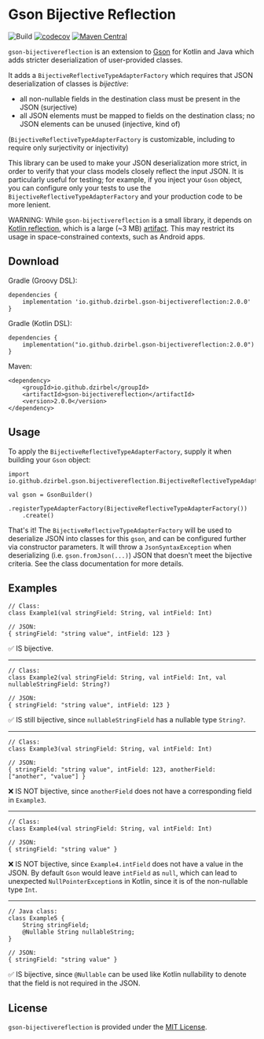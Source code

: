 # Gson Bijective Reflection

![Build](https://github.com/dzirbel/gson-bijectivereflection/workflows/Build/badge.svg)
[![codecov](https://codecov.io/gh/dzirbel/gson-bijectivereflection/branch/main/graph/badge.svg?token=HEXBHVPVXN)](https://codecov.io/gh/dzirbel/gson-bijectivereflection)
[![Maven Central](https://img.shields.io/maven-central/v/io.github.dzirbel/gson-bijectivereflection)](https://search.maven.org/artifact/io.github.dzirbel/gson-bijectivereflection)

`gson-bijectivereflection` is an extension to [Gson](https://github.com/google/gson) for Kotlin and
Java which adds stricter deserialization of user-provided classes.

It adds a `BijectiveReflectiveTypeAdapterFactory` which requires that JSON deserialization of
classes is _bijective_:
- all non-nullable fields in the destination class must be present in the JSON (surjective)
- all JSON elements must be mapped to fields on the destination class; no JSON elements can be
  unused (injective, kind of)

(`BijectiveReflectiveTypeAdapterFactory` is customizable, including to require only surjectivity
or injectivity)

This library can be used to make your JSON deserialization more strict, in order to verify that your
class models closely reflect the input JSON. It is particularly useful for testing; for example, if
you inject your `Gson` object, you can configure only your tests to use the
`BijectiveReflectiveTypeAdapterFactory` and your production code to be more lenient.

WARNING: While `gson-bijectivereflection` is a small library, it depends on
[Kotlin reflection](https://kotlinlang.org/docs/reference/reflection.html), which is a large (~3 MB)
[artifact](https://mvnrepository.com/artifact/org.jetbrains.kotlin/kotlin-reflect). This may
restrict its usage in space-constrained contexts, such as Android apps.

## Download

Gradle (Groovy DSL):

```
dependencies {
    implementation 'io.github.dzirbel.gson-bijectivereflection:2.0.0'
}
```

Gradle (Kotlin DSL):

```
dependencies {
    implementation("io.github.dzirbel.gson-bijectivereflection:2.0.0")
}
```

Maven:

```
<dependency>
    <groupId>io.github.dzirbel</groupId>
    <artifactId>gson-bijectivereflection</artifactId>
    <version>2.0.0</version>
</dependency>
```

## Usage

To apply the `BijectiveReflectiveTypeAdapterFactory`, supply it when building your `Gson` object:

```
import io.github.dzirbel.gson.bijectivereflection.BijectiveReflectiveTypeAdapterFactory

val gson = GsonBuilder()
    .registerTypeAdapterFactory(BijectiveReflectiveTypeAdapterFactory())
    .create()
```

That's it! The `BijectiveReflectiveTypeAdapterFactory` will be used to deserialize JSON into classes
for this `gson`, and can be configured further via constructor parameters. It will throw a
`JsonSyntaxException` when deserializing (i.e. `gson.fromJson(...)`) JSON that doesn't meet the
bijective criteria. See the class documentation for more details.

## Examples

```
// Class:
class Example1(val stringField: String, val intField: Int)

// JSON:
{ stringField: "string value", intField: 123 }
```

✅ IS bijective.

---

```
// Class:
class Example2(val stringField: String, val intField: Int, val nullableStringField: String?)

// JSON:
{ stringField: "string value", intField: 123 }
```

✅ IS still bijective, since `nullableStringField` has a nullable type `String?`.

---

```
// Class:
class Example3(val stringField: String, val intField: Int)

// JSON:
{ stringField: "string value", intField: 123, anotherField: ["another", "value"] }
```

❌ IS NOT bijective, since `anotherField` does not have a corresponding field in `Example3`.

---

```
// Class:
class Example4(val stringField: String, val intField: Int)

// JSON:
{ stringField: "string value" }
```

❌ IS NOT bijective, since `Example4.intField` does not have a value in the JSON. By default `Gson`
would leave `intField` as `null`, which can lead to unexpected `NullPointerException`s in Kotlin,
since it is of the non-nullable type `Int`.

---

```
// Java class:
class Example5 {
    String stringField;
    @Nullable String nullableString;
}

// JSON:
{ stringField: "string value" }
```

✅ IS bijective, since `@Nullable` can be used like Kotlin nullability to denote that the field is
not required in the JSON.

## License

`gson-bijectivereflection` is provided under the [MIT License](LICENSE).
